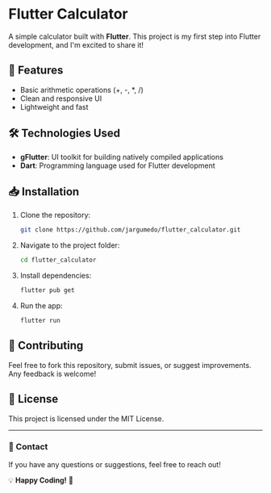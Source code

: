 # Flutter Calculator

A simple calculator built with **Flutter**. This project is my first step into Flutter development, and I'm excited to share it!

## 🚀 Features

- Basic arithmetic operations (+, -, \*, /)
- Clean and responsive UI
- Lightweight and fast


## 🛠️ Technologies Used

- **gFlutter**: UI toolkit for building natively compiled applications
- **Dart**: Programming language used for Flutter development

## 📥 Installation

1. Clone the repository:
   ```sh
   git clone https://github.com/jargumedo/flutter_calculator.git
   ```
2. Navigate to the project folder:
   ```sh
   cd flutter_calculator
   ```
3. Install dependencies:
   ```sh
   flutter pub get
   ```
4. Run the app:
   ```sh
   flutter run
   ```

## 🤝 Contributing

Feel free to fork this repository, submit issues, or suggest improvements. Any feedback is welcome!

## 📜 License

This project is licensed under the MIT License.

---

### 📩 Contact

If you have any questions or suggestions, feel free to reach out!

💡 **Happy Coding!** 🚀

